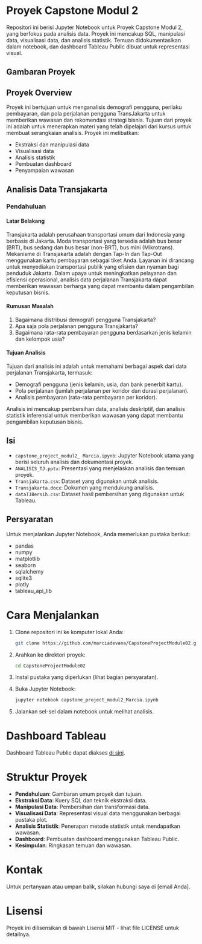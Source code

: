 # Proyek Capstone Modul 2

Repositori ini berisi Jupyter Notebook untuk Proyek Capstone Modul 2, yang berfokus pada analisis data. Proyek ini mencakup SQL, manipulasi data, visualisasi data, dan analisis statistik. Temuan didokumentasikan dalam notebook, dan dashboard Tableau Public dibuat untuk representasi visual.

## Gambaran Proyek
## Proyek Overview

Proyek ini bertujuan untuk menganalisis demografi pengguna, perilaku pembayaran, dan pola perjalanan pengguna TransJakarta untuk memberikan wawasan dan rekomendasi strategi bisnis.
Tujuan dari proyek ini adalah untuk menerapkan materi yang telah dipelajari dari kursus untuk membuat serangkaian analisis. Proyek ini melibatkan:
- Ekstraksi dan manipulasi data
- Visualisasi data
- Analisis statistik
- Pembuatan dashboard
- Penyampaian wawasan

## Analisis Data Transjakarta

### Pendahuluan

#### Latar Belakang
Transjakarta adalah perusahaan transportasi umum dari Indonesia yang berbasis di Jakarta. Moda transportasi yang tersedia adalah bus besar (BRT), bus sedang dan bus besar (non-BRT), bus mini (Mikrotrans). Mekanisme di Transjakarta adalah dengan Tap-In dan Tap-Out menggunakan kartu pembayaran sebagai tiket Anda. Layanan ini dirancang untuk menyediakan transportasi publik yang efisien dan nyaman bagi penduduk Jakarta. Dalam upaya untuk meningkatkan pelayanan dan efisiensi operasional, analisis data perjalanan Transjakarta dapat memberikan wawasan berharga yang dapat membantu dalam pengambilan keputusan bisnis.

#### Rumusan Masalah
1. Bagaimana distribusi demografi pengguna Transjakarta?
2. Apa saja pola perjalanan pengguna Transjakarta?
3. Bagaimana rata-rata pembayaran pengguna berdasarkan jenis kelamin dan kelompok usia?

#### Tujuan Analisis
Tujuan dari analisis ini adalah untuk memahami berbagai aspek dari data perjalanan Transjakarta, termasuk:
- Demografi pengguna (jenis kelamin, usia, dan bank penerbit kartu).
- Pola perjalanan (jumlah perjalanan per koridor dan durasi perjalanan).
- Analisis pembayaran (rata-rata pembayaran per koridor).

Analisis ini mencakup pembersihan data, analisis deskriptif, dan analisis statistik inferensial untuk memberikan wawasan yang dapat membantu pengambilan keputusan bisnis.

## Isi

- `capstone_project_modul2_ Marcia.ipynb`: Jupyter Notebook utama yang berisi seluruh analisis dan dokumentasi proyek.
- `ANALISIS_TJ.pptx`: Presentasi yang menjelaskan analisis dan temuan proyek.
- `Transjakarta.csv`: Dataset yang digunakan untuk analisis.
- `Transjakarta.docx`: Dokumen yang mendukung analisis.
- `dataTJBersih.csv`: Dataset hasil pembersihan yang digunakan untuk Tableau.

## Persyaratan

Untuk menjalankan Jupyter Notebook, Anda memerlukan pustaka berikut:
- pandas
- numpy
- matplotlib
- seaborn
- sqlalchemy
- sqlite3
- plotly
- tableau_api_lib

# Cara Menjalankan

1. Clone repositori ini ke komputer lokal Anda:

    ```bash
    git clone https://github.com/marciadevana/CapstoneProjectModule02.git
    ```

2. Arahkan ke direktori proyek:

    ```bash
    cd CapstoneProjectModule02
    ```

3. Instal pustaka yang diperlukan (lihat bagian persyaratan).

4. Buka Jupyter Notebook:

    ```bash
    jupyter notebook capstone_project_modul2_Marcia.ipynb
    ```

5. Jalankan sel-sel dalam notebook untuk melihat analisis.

# Dashboard Tableau

Dashboard Tableau Public dapat diakses [di sini]((https://public.tableau.com/app/profile/marcia.devana/viz/Capstone_Project_Modul2_chia/Dashboard1)).

# Struktur Proyek

- **Pendahuluan**: Gambaran umum proyek dan tujuan.
- **Ekstraksi Data**: Kuery SQL dan teknik ekstraksi data.
- **Manipulasi Data**: Pembersihan dan transformasi data.
- **Visualisasi Data**: Representasi visual data menggunakan berbagai pustaka plot.
- **Analisis Statistik**: Penerapan metode statistik untuk mendapatkan wawasan.
- **Dashboard**: Pembuatan dashboard menggunakan Tableau Public.
- **Kesimpulan**: Ringkasan temuan dan wawasan.

# Kontak

Untuk pertanyaan atau umpan balik, silakan hubungi saya di [email Anda].

# Lisensi

Proyek ini dilisensikan di bawah Lisensi MIT - lihat file LICENSE untuk detailnya.



